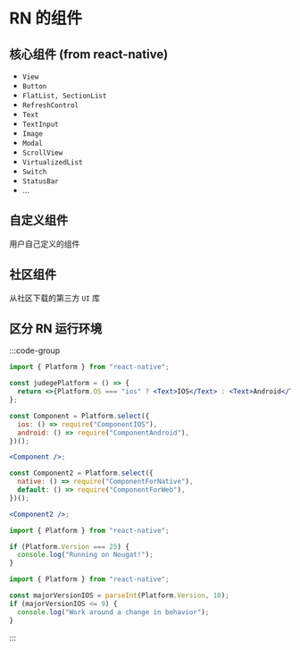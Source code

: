 # RN 的组件

## 核心组件 (from react-native)

- `View`
- `Button`
- `FlatList, SectionList`
- `RefreshControl`
- `Text`
- `TextInput`
- `Image`
- `Modal`
- `ScrollView`
- `VirtualizedList`
- `Switch`
- `StatusBar`
- ...

## 自定义组件

用户自己定义的组件

## 社区组件

从社区下载的第三方 `UI` 库

## 区分 RN 运行环境

:::code-group

```jsx [definition.jsx]
import { Platform } from "react-native";

const judegePlatform = () => {
  return <>{Platform.OS === "ios" ? <Text>IOS</Text> : <Text>Android</Text>}</>;
};
```

```jsx [select.jsx]
const Component = Platform.select({
  ios: () => require("ComponentIOS"),
  android: () => require("ComponentAndroid"),
})();

<Component />;

const Component2 = Platform.select({
  native: () => require("ComponentForNative"),
  default: () => require("ComponentForWeb"),
})();

<Component2 />;
```

```jsx [android-version.jsx]
import { Platform } from "react-native";

if (Platform.Version === 25) {
  console.log("Running on Nougat!");
}
```

```jsx [ios-version.jsx]
import { Platform } from "react-native";

const majorVersionIOS = parseInt(Platform.Version, 10);
if (majorVersionIOS <= 9) {
  console.log("Work around a change in behavior");
}
```

:::

